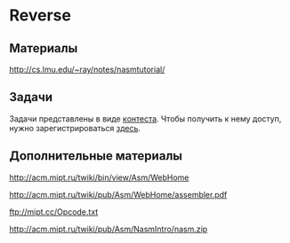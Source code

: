 Reverse
=======

## Материалы

http://cs.lmu.edu/~ray/notes/nasmtutorial/


## Задачи

Задачи представлены в виде [контеста](http://kpm8.mipt.ru:8205/cgi-bin/new-client?contest_id=400206&locale_id=1&action=204).
Чтобы получить к нему доступ, нужно зарегистрироваться [здесь](http://kpm8.mipt.ru:8205/cgi-bin/new-register?action=207&contest_id=400102&locale_id=1).


## Дополнительные материалы

http://acm.mipt.ru/twiki/bin/view/Asm/WebHome

http://acm.mipt.ru/twiki/pub/Asm/WebHome/assembler.pdf

ftp://mipt.cc/Opcode.txt

http://acm.mipt.ru/twiki/pub/Asm/NasmIntro/nasm.zip

